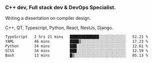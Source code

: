 <h3>C++ dev, Full stack dev & DevOps Specialist.</h3>
<p>Writing a dissertation on compiler design. <p>
<p>C++, QT, Typescript, Python, React, NestJs, Django.</p>

<!--START_SECTION:waka-->

```txt
TypeScript   2 hrs 21 mins   █████████████░░░░░░░░░░░░   52.21 %
YAML         46 mins         ████▒░░░░░░░░░░░░░░░░░░░░   17.23 %
Python       34 mins         ███░░░░░░░░░░░░░░░░░░░░░░   12.61 %
SCSS         34 mins         ███░░░░░░░░░░░░░░░░░░░░░░   12.59 %
Bash         13 mins         █▒░░░░░░░░░░░░░░░░░░░░░░░   05.13 %
```

<!--END_SECTION:waka-->
